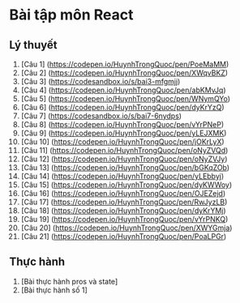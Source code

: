 # Bài tập môn React
## Lý thuyết
1. [Câu 1] (https://codepen.io/HuynhTrongQuoc/pen/PoeMaMM)
2. [Câu 2] (https://codepen.io/HuynhTrongQuoc/pen/XWqvBKZ)
3. [Câu 3] (https://codesandbox.io/s/bai3-mfgmjj)
4. [Câu 4] (https://codepen.io/HuynhTrongQuoc/pen/abKMvJq)
5. [Câu 5] (https://codepen.io/HuynhTrongQuoc/pen/WNymQYo)
6. [Câu 6] (https://codepen.io/HuynhTrongQuoc/pen/dyKrYzQ)
7. [Câu 7] (https://codesandbox.io/s/bai7-6nydps)
8. [Câu 8] (https://codepen.io/HuynhTrongQuoc/pen/vYrPNeP)
9. [Câu 9] (https://codepen.io/HuynhTrongQuoc/pen/yLEJXMK)
10. [Câu 10] (https://codepen.io/HuynhTrongQuoc/pen/jOKrLyX)
11. [Câu 11] (https://codepen.io/HuynhTrongQuoc/pen/oNyZVQd)
12. [Câu 12] (https://codepen.io/HuynhTrongQuoc/pen/oNyZVJy)
13. [Câu 13] (https://codepen.io/HuynhTrongQuoc/pen/bGKqZOb)
14. [Câu 14] (https://codepen.io/HuynhTrongQuoc/pen/yLEbbyj)
15. [Câu 15] (https://codepen.io/HuynhTrongQuoc/pen/dyKWWoy)
16. [Câu 16] (https://codepen.io/HuynhTrongQuoc/pen/OJEZejd)
17. [Câu 17] (https://codepen.io/HuynhTrongQuoc/pen/RwJyzLB)
18. [Câu 18] (https://codepen.io/HuynhTrongQuoc/pen/dyKrYMj)
19. [Câu 19] (https://codepen.io/HuynhTrongQuoc/pen/vYrPNKQ)
20. [Câu 20] (https://codepen.io/HuynhTrongQuoc/pen/XWYGmja)
21. [Câu 21] (https://codepen.io/HuynhTrongQuoc/pen/PoaLPGr)
## Thực hành 
1. [Bài thực hành pros và state]
2. [Bài thực hành số 1]
